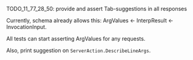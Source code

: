 
TODO_11_77_28_50: provide and assert Tab-suggestions in all responses

Currently, schema already allows this: ArgValues <- InterpResult <- InvocationInput.

All tests can start asserting ArgValues for any requests.

Also, print suggestion on `ServerAction.DescribeLineArgs`.

